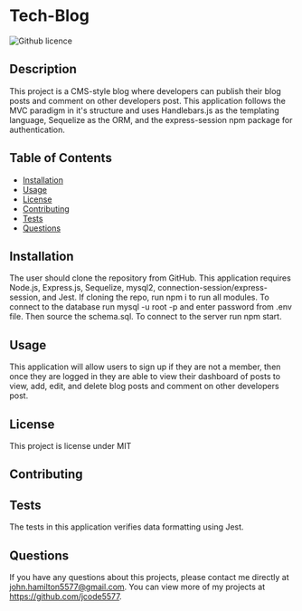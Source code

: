 # Tech-Blog
  ![Github licence](http://img.shields.io/badge/license-MIT-blue.svg)
  
  ## Description 
  This project is a CMS-style blog where developers can publish their blog posts and comment on other developers post. This application follows the MVC paradigm in it's structure and uses Handlebars.js as the templating language, Sequelize as the ORM, and the express-session npm package for authentication.
  ## Table of Contents
  * [Installation](#installation)
  * [Usage](#usage)
  * [License](#license)
  * [Contributing](#contributing)
  * [Tests](#tests)
  * [Questions](#questions)
  
  ## Installation 
  The user should clone the repository from GitHub. This application requires Node.js, Express.js, Sequelize, mysql2, connection-session/express-session, and Jest. If cloning the repo, run npm i to run all modules. To connect to the database run mysql -u root -p and enter password from .env file. Then source the schema.sql. To connect to the server run npm start.
  ## Usage 
  This application will allow users to sign up if they are not a member, then once they are logged in they are able to view their dashboard of posts to view, add, edit, and delete blog posts and comment on other developers post.
  ## License 
  This project is license under MIT
  ## Contributing 
  
  ## Tests
  The tests in this application verifies data formatting using Jest.
  ## Questions
  If you have any questions about this projects, please contact me directly at john.hamilton5577@gmail.com. You can view more of my projects at https://github.com/jcode5577.
